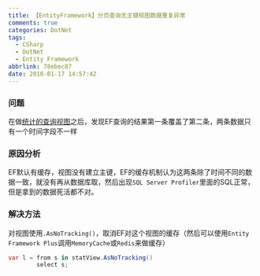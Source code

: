 ```yaml
---
title: 【EntityFramework】分页查询无主键视图数据重复异常
comments: true
categories: DotNet
tags:
  - CSharp
  - DotNet
  - Entity Framework
abbrlink: 78ebec87
date: 2018-01-17 14:57:42
---
```


### 问题
在做[统计的查询视图](https://0kelvins.github.io/post/41b37696.html)之后，发现EF查询的结果第一条覆盖了第二条，两条数据只有一个时间字段不一样

### 原因分析
EF默认有缓存，视图没有建立主键，EF的缓存机制认为这两条除了时间不同的数据一致，就没有再从数据库取，然后出现`SQL Server Profiler`里面的SQL正常，但是拿到的数据死活都不对。

### 解决方法
对视图使用`.AsNoTracking()`，取消EF对这个视图的缓存（然后可以使用`Entity Framework Plus`调用`MemoryCache`或`Redis`来做缓存）
```cs
var l = from s in statView.AsNoTracking()
        select s;
```